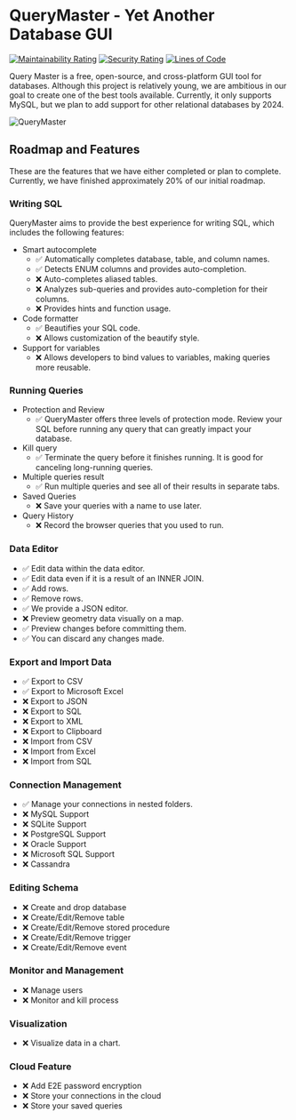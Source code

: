 # QueryMaster - Yet Another Database GUI

[![Maintainability Rating](https://sonarcloud.io/api/project_badges/measure?project=invisal_query-master&metric=sqale_rating)](https://sonarcloud.io/summary/new_code?id=invisal_query-master) [![Security Rating](https://sonarcloud.io/api/project_badges/measure?project=invisal_query-master&metric=security_rating)](https://sonarcloud.io/summary/new_code?id=invisal_query-master)
[![Lines of Code](https://sonarcloud.io/api/project_badges/measure?project=invisal_query-master&metric=ncloc)](https://sonarcloud.io/summary/new_code?id=invisal_query-master)

Query Master is a free, open-source, and cross-platform GUI tool for databases. Although this project is relatively young, we are ambitious in our goal to create one of the best tools available. Currently, it only supports MySQL, but we plan to add support for other relational databases by 2024.


![QueryMaster](https://i.ibb.co/6ybwWYy/animated2.gif)

## Roadmap and Features

These are the features that we have either completed or plan to complete. Currently, we have finished approximately 20% of our initial roadmap.

### Writing SQL

QueryMaster aims to provide the best experience for writing SQL, which includes the following features:

- Smart autocomplete
    - ✅ Automatically completes database, table, and column names.
    - ✅ Detects ENUM columns and provides auto-completion.
    - ❌ Auto-completes aliased tables.
    - ❌ Analyzes sub-queries and provides auto-completion for their columns.
    - ❌ Provides hints and function usage.
- Code formatter
    - ✅ Beautifies your SQL code.
    - ❌ Allows customization of the beautify style.
- Support for variables
    - ❌ Allows developers to bind values to variables, making queries more reusable.

### Running Queries

- Protection and Review
    - ✅ QueryMaster offers three levels of protection mode. Review your SQL before running any query that can greatly impact your database.
- Kill query
    - ✅ Terminate the query before it finishes running. It is good for canceling long-running queries.
- Multiple queries result
    - ✅ Run multiple queries and see all of their results in separate tabs.
- Saved Queries
    - ❌ Save your queries with a name to use later.
- Query History
    - ❌ Record the browser queries that you used to run.

### Data Editor

- ✅ Edit data within the data editor.
- ✅ Edit data even if it is a result of an INNER JOIN.
- ✅ Add rows.
- ✅ Remove rows.
- ✅ We provide a JSON editor.
- ❌ Preview geometry data visually on a map.
- ✅ Preview changes before committing them.
- ✅ You can discard any changes made.

### Export and Import Data

- ✅ Export to CSV
- ✅ Export to Microsoft Excel
- ❌ Export to JSON
- ❌ Export to SQL
- ❌ Export to XML
- ❌ Export to Clipboard
- ❌ Import from CSV
- ❌ Import from Excel
- ❌ Import from SQL

### Connection Management

- ✅ Manage your connections in nested folders.
- ❌ MySQL Support
- ❌ SQLite Support
- ❌ PostgreSQL Support
- ❌ Oracle Support
- ❌ Microsoft SQL Support
- ❌ Cassandra 

### Editing Schema

- ❌ Create and drop database
- ❌ Create/Edit/Remove table
- ❌ Create/Edit/Remove stored procedure
- ❌ Create/Edit/Remove trigger
- ❌ Create/Edit/Remove event

### Monitor and Management

- ❌ Manage users
- ❌ Monitor and kill process

### Visualization
- ❌ Visualize data in a chart.

### Cloud Feature
- ❌ Add E2E password encryption
- ❌ Store your connections in the cloud
- ❌ Store your saved queries
